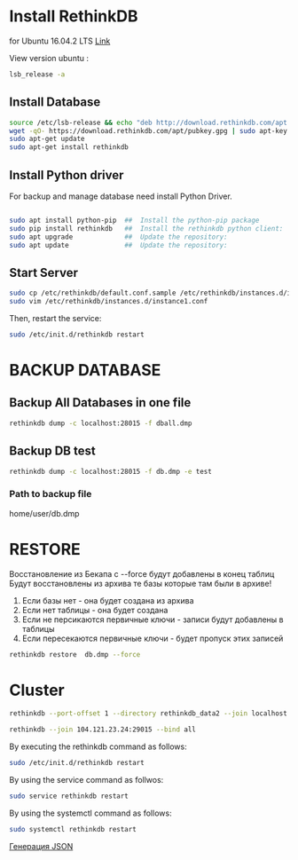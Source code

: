# Install RethinkDB
for Ubuntu 16.04.2 LTS
[Link](https://www.linkedin.com/pulse/rethinkdb-installation-ubuntu-1404-deepak-gupta)


View version ubuntu :
``` bash
lsb_release -a
```

## Install Database
```bash
source /etc/lsb-release && echo "deb http://download.rethinkdb.com/apt $DISTRIB_CODENAME main" | sudo tee /etc/apt/sources.list.d/rethinkdb.list
wget -qO- https://download.rethinkdb.com/apt/pubkey.gpg | sudo apt-key add -
sudo apt-get update
sudo apt-get install rethinkdb
```

## Install Python driver
For backup and manage database need install Python Driver.

```bash

sudo apt install python-pip  ##  Install the python-pip package
sudo pip install rethinkdb   ##  Install the rethinkdb python client:
sudo apt upgrade             ##  Update the repository:
sudo apt update              ##  Update the repository: 
```

## Start Server

```bash
sudo cp /etc/rethinkdb/default.conf.sample /etc/rethinkdb/instances.d/instance1.conf
sudo vim /etc/rethinkdb/instances.d/instance1.conf
```
Then, restart the service:

```bash
sudo /etc/init.d/rethinkdb restart
```


# BACKUP DATABASE
## Backup All Databases in one file

```bash
rethinkdb dump -c localhost:28015 -f dball.dmp
```

## Backup DB test

```bash
rethinkdb dump -c localhost:28015 -f db.dmp -e test
```

### Path to backup file
home/user/db.dmp 


# RESTORE

Восстановление из Бекапа
с --force
будут добавлены в конец таблиц
Будут восстановлены из архива те базы которые там были в архиве!

1. Если базы нет - она будет создана из архива
2. Если нет таблицы - она будет создана
3. Если не персикаются первичные ключи - записи будут добавлены в таблицы
4. Если пересекаются первичные ключи - будет пропуск этих записей


```bash
rethinkdb restore  db.dmp --force
```

# Cluster
```bash
rethinkdb --port-offset 1 --directory rethinkdb_data2 --join localhost:29015
```

```bash
rethinkdb --join 104.121.23.24:29015 --bind all
```


By executing the rethinkdb command as follows:

```bash
sudo /etc/init.d/rethinkdb restart
```

By using the service command as follwos:

```bash
sudo service rethinkdb restart
```


By using the systemctl command as follows:

```bash
sudo systemctl rethinkdb restart
```





[Генерация JSON](https://www.mockaroo.com/schemas/download)
